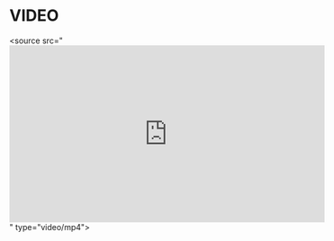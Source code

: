 <html>
<head>
<title>pagina1</title>
<meta charset="utf-8"/>
</head>
<body>
<h1>VIDEO</h1>


<source src="<iframe width="560" height="315" src="https://www.youtube.com/embed/Y7R7VB2HnC0?si=FHdQ2bTMKeoCQGUt" title="YouTube video player" frameborder="0" allow="accelerometer; autoplay; clipboard-write; encrypted-media; gyroscope; picture-in-picture; web-share" referrerpolicy="strict-origin-when-cross-origin" allowfullscreen></iframe>" type="video/mp4">


</body>
</html>
